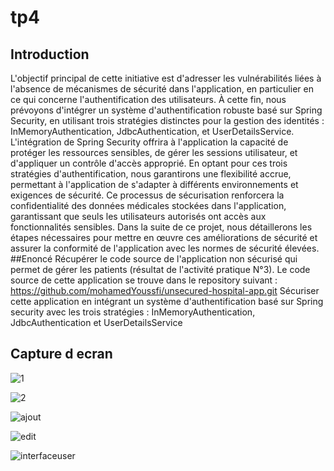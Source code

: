 # tp 4
## Introduction
L'objectif principal de cette initiative est d'adresser les vulnérabilités liées à l'absence de mécanismes de sécurité dans l'application, en particulier en ce qui concerne l'authentification des utilisateurs. À cette fin, nous prévoyons d'intégrer un système d'authentification robuste basé sur Spring Security, en utilisant trois stratégies distinctes pour la gestion des identités : InMemoryAuthentication, JdbcAuthentication, et UserDetailsService.
L'intégration de Spring Security offrira à l'application la capacité de protéger les ressources sensibles, de gérer les sessions utilisateur, et d'appliquer un contrôle d'accès approprié. En optant pour ces trois stratégies d'authentification, nous garantirons une flexibilité accrue, permettant à l'application de s'adapter à différents environnements et exigences de sécurité.
Ce processus de sécurisation renforcera la confidentialité des données médicales stockées dans l'application, garantissant que seuls les utilisateurs autorisés ont accès aux fonctionnalités sensibles. Dans la suite de ce projet, nous détaillerons les étapes nécessaires pour mettre en œuvre ces améliorations de sécurité et assurer la conformité de l'application avec les normes de sécurité élevées.
##Enoncé
Récupérer le code source de l'application non sécurisé qui permet de gérer les patients (résultat de l'activité pratique N°3). Le code source de cette application se trouve dans le repository suivant : https://github.com/mohamedYoussfi/unsecured-hospital-app.git
Sécuriser cette application en intégrant un système d'authentification basé sur Spring security avec les trois stratégies : InMemoryAuthentication, JdbcAuthentication et UserDetailsService
## Capture d ecran
 ![1](https://github.com/ali-dahan/tp4/assets/128374650/a3814e4b-51b2-4b1c-9473-08039d6d75dd)

![2](https://github.com/ali-dahan/tp4/assets/128374650/3c4b8d71-53ac-4bc9-bfca-28f77d4933d7)

![ajout](https://github.com/ali-dahan/tp4/assets/128374650/4c16db1f-2114-41ea-b574-ce526e531c1a)

![edit](https://github.com/ali-dahan/tp4/assets/128374650/793562e2-8c30-4e9f-b5a4-e819d8831503)

![interfaceuser](https://github.com/ali-dahan/tp4/assets/128374650/0bef7353-cddc-443d-9eb2-58ff5be8526a)

 
 

